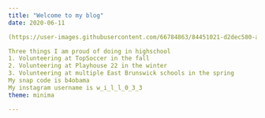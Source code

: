 ```yaml
---
title: "Welcome to my blog"
date: 2020-06-11

(https://user-images.githubusercontent.com/66784863/84451021-d2dec580-ac1f-11ea-95d6-910e00dcfb99.png)

Three things I am proud of doing in highschool
1. Volunteering at TopSoccer in the fall
2. Volunteering at Playhouse 22 in the winter
3. Volunteering at multiple East Brunswick schools in the spring
My snap code is b4obama
My instagram username is w_i_l_l_0_3_3
theme: minima

---
```

